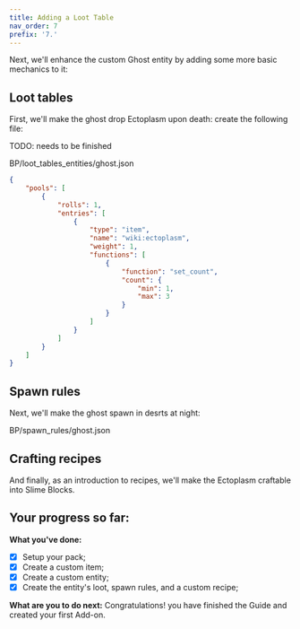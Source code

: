 ```yaml
---
title: Adding a Loot Table
nav_order: 7
prefix: '7.'
---
```


Next, we'll enhance the custom Ghost entity by adding some more basic mechanics to it:

## Loot tables

First, we'll make the ghost drop Ectoplasm upon death: create the following file:

TODO: needs to be finished

<CodeHeader>BP/loot_tables_entities/ghost.json</CodeHeader>

```json
{
	"pools": [
		{
			"rolls": 1,
			"entries": [
				{
					"type": "item",
					"name": "wiki:ectoplasm",
					"weight": 1,
					"functions": [
						{
							"function": "set_count",
							"count": {
								"min": 1,
								"max": 3
							}
						}
					]
				}
			]
		}
	]
}
```

## Spawn rules

Next, we'll make the ghost spawn in desrts at night:

<CodeHeader>BP/spawn_rules/ghost.json</CodeHeader>

## Crafting recipes

And finally, as an introduction to recipes, we'll make the Ectoplasm craftable into Slime Blocks.

## Your progress so far:

**What you've done:**

-   [x] Setup your pack;
-   [x] Create a custom item;
-   [x] Create a custom entity;
-   [x] Create the entity's loot, spawn rules, and a custom recipe;

**What are you to do next:**
Congratulations! you have finished the Guide and created your first Add-on.
